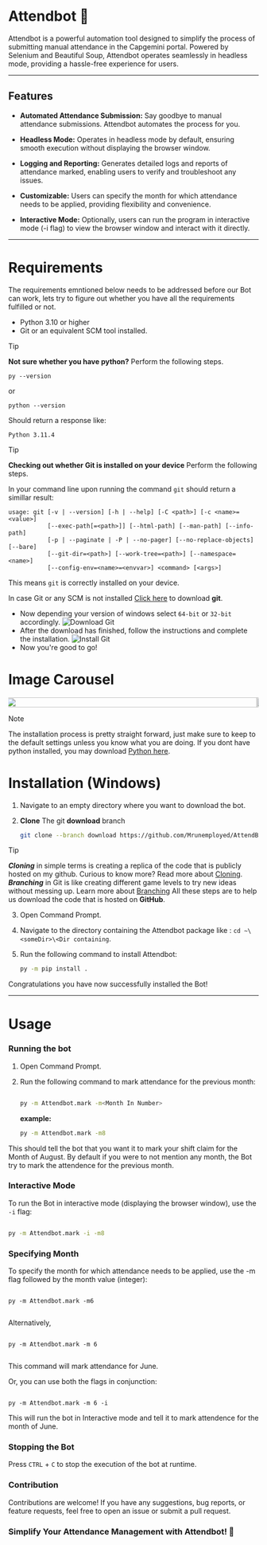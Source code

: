 # Attendbot 🤖

<!-- ![Attendbot Logo](https://via.placeholder.com/150) -->

Attendbot is a powerful automation tool designed to simplify the process of submitting manual attendance in the Capgemini portal. Powered by Selenium and Beautiful Soup, Attendbot operates seamlessly in headless mode, providing a hassle-free experience for users.

---

## Features

- **Automated Attendance Submission:** Say goodbye to manual attendance submissions. Attendbot automates the process for you.

- **Headless Mode:** Operates in headless mode by default, ensuring smooth execution without displaying the browser window.

- **Logging and Reporting:** Generates detailed logs and reports of attendance marked, enabling users to verify and troubleshoot any issues.

- **Customizable:** Users can specify the month for which attendance needs to be applied, providing flexibility and convenience.

- **Interactive Mode:** Optionally, users can run the program in interactive mode (-i flag) to view the browser window and interact with it directly.



---

# Requirements

The requirements emntioned below needs to be addressed before our Bot can work, lets try to figure out whether you have all the requirements fulfilled or not.

- Python 3.10 or higher
- Git or an equivalent SCM tool installed.

> [!TIP] 
> **Not sure whether you have python?** Perform the following steps.

```
py --version
```
 or

```
python --version
```

 Should return a response like:

```
Python 3.11.4
```

> [!TIP] 
> **Checking out whether Git is installed on your device** Perform the following steps.

In your command line upon running the command `git` should return a simillar result:
```
usage: git [-v | --version] [-h | --help] [-C <path>] [-c <name>=<value>]
           [--exec-path[=<path>]] [--html-path] [--man-path] [--info-path]
           [-p | --paginate | -P | --no-pager] [--no-replace-objects] [--bare]
           [--git-dir=<path>] [--work-tree=<path>] [--namespace=<name>]
           [--config-env=<name>=<envvar>] <command> [<args>]
```
This means `git` is correctly installed on your device.

In case Git or any SCM is not installed [Click here](https://git-scm.com/download/win) to download **git**.
- Now depending your version of windows select `64-bit` or `32-bit` accordingly.
    ![Download Git](imgs/kdownload-git.png)
- After the download has finished, follow the instructions and complete the installation.
    ![Install Git](imgs/install-git.png)
- Now you're good to go!

# Image Carousel

<div style="position: relative; max-width: 600px; margin: auto; overflow: hidden;">
    <div style="display: flex; animation: slide 10s infinite;">
        <img src="imgs/next1.png" style="width: 100%; flex-shrink: 0;">
        <img src="imgs/next2.png" style="width: 100%; flex-shrink: 0;">
        <img src="imgs/Next3.png" style="width: 100%; flex-shrink: 0;">
        <img src="imgs/next4.png" style="width: 100%; flex-shrink: 0;">
        <img src="imgs/next5.png" style="width: 100%; flex-shrink: 0;">
        <img src="imgs/next6.png" style="width: 100%; flex-shrink: 0;">
        <img src="imgs/next7.png" style="width: 100%; flex-shrink: 0;"> 
        <img src="imgs/next8.png" style="width: 100%; flex-shrink: 0;">
        <img src="imgs/next9.png" style="width: 100%; flex-shrink: 0;">
        <img src="imgs/next10.png" style="width: 100%; flex-shrink: 0;">
        <img src="imgs/next11.png" style="width: 100%; flex-shrink: 0;">
        <img src="imgs/next12.png" style="width: 100%; flex-shrink: 0;">
        <img src="imgs/next13.png" style="width: 100%; flex-shrink: 0;">
    </div>
<style>
   @keyframes slide {
    0% { transform: translateX(0); }
    33% { transform: translateX(-100%); }
    66% { transform: translateX(-200%); }
    100% { transform: translateX(-300%); }
}
</style>


>[!Note]
>The installation process is pretty straight forward, just make sure to keep to the default settings unless you know what you are doing.
>If you dont have python installed, you may download [Python here](https://www.python.org/downloads/).


# Installation (Windows)


1. Navigate to an empty directory where you want to download the bot.

2. **Clone** The git **download** branch
    ```bash
    git clone --branch download https://github.com/Mrunemployed/AttendBot-CG.git
    ```

> [!Tip]
> ***Cloning*** in simple terms is creating a replica of the code that is publicly hosted on my github. Curious to know more? Read more about [Cloning](https://docs.github.com/en/repositories/creating-and-managing-repositories/cloning-a-repository).
> ***Branching*** in Git is like creating different game levels to try new ideas without messing up. Learn more about [Branching](https://git-scm.com/book/en/v2/Git-Branching-Branches-in-a-Nutshell)
> All these steps are to help us download the code that is hosted on **GitHub**.

3. Open Command Prompt.

4. Navigate to the directory containing the Attendbot package like : `cd ~\<someDir>\<Dir containing`.

5. Run the following command to install Attendbot:
    
    ```bash
    py -m pip install .
    ```

Congratulations you have now successfully installed the Bot!

---

# Usage

### Running the bot

1. Open Command Prompt.
2. Run the following command to mark attendance for the previous month:
   
    ```bash

    py -m Attendbot.mark -m<Month In Number>
    ```
    **example:**
    ```bash
    py -m Attendbot.mark -m8
    ```
This should tell the bot that you want it to mark your shift claim for the Month of August.
By default if you were to not mention any month, the Bot try to mark the attendence for the previous month.

### Interactive Mode

To run the Bot in interactive mode (displaying the browser window), use the `-i` flag:

```bash

py -m Attendbot.mark -i -m8
```


### Specifying Month
To specify the month for which attendance needs to be applied, use the -m flag followed by the month value (integer):
```

py -m Attendbot.mark -m6


```

Alternatively,

```

py -m Attendbot.mark -m 6


```

This command will mark attendance for June.

Or, you can use both the flags in conjunction:

```

py -m Attendbot.mark -m 6 -i

```

This will run the bot in Interactive mode and tell it to mark attendence for the month of June.

### Stopping the Bot

Press `CTRL` + `C` to stop the execution of the bot at runtime.

### Contribution

Contributions are welcome! If you have any suggestions, bug reports, or feature requests, feel free to open an issue or submit a pull request.

### Simplify Your Attendance Management with Attendbot! 🚀